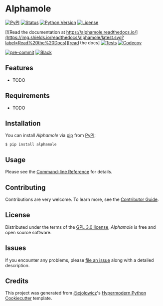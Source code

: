 # Alphamole

[![PyPI](https://img.shields.io/pypi/v/alphamole.svg)][pypi_]
[![Status](https://img.shields.io/pypi/status/alphamole.svg)][status]
[![Python Version](https://img.shields.io/pypi/pyversions/alphamole)][python version]
[![License](https://img.shields.io/pypi/l/alphamole)][license]

[![Read the documentation at https://alphamole.readthedocs.io/](https://img.shields.io/readthedocs/alphamole/latest.svg?label=Read%20the%20Docs)][read the docs]
[![Tests](https://github.com/marc-commits/alphamole/workflows/Tests/badge.svg)][tests]
[![Codecov](https://codecov.io/gh/marc-commits/alphamole/branch/main/graph/badge.svg)][codecov]

[![pre-commit](https://img.shields.io/badge/pre--commit-enabled-brightgreen?logo=pre-commit&logoColor=white)][pre-commit]
[![Black](https://img.shields.io/badge/code%20style-black-000000.svg)][black]

[pypi_]: https://pypi.org/project/alphamole/
[status]: https://pypi.org/project/alphamole/
[python version]: https://pypi.org/project/alphamole
[read the docs]: https://alphamole.readthedocs.io/
[tests]: https://github.com/marc-commits/alphamole/actions?workflow=Tests
[codecov]: https://app.codecov.io/gh/marc-commits/alphamole
[pre-commit]: https://github.com/pre-commit/pre-commit
[black]: https://github.com/psf/black

## Features

- TODO

## Requirements

- TODO

## Installation

You can install _Alphamole_ via [pip] from [PyPI]:

```console
$ pip install alphamole
```

## Usage

Please see the [Command-line Reference] for details.

## Contributing

Contributions are very welcome.
To learn more, see the [Contributor Guide].

## License

Distributed under the terms of the [GPL 3.0 license][license],
_Alphamole_ is free and open source software.

## Issues

If you encounter any problems,
please [file an issue] along with a detailed description.

## Credits

This project was generated from [@cjolowicz]'s [Hypermodern Python Cookiecutter] template.

[@cjolowicz]: https://github.com/cjolowicz
[pypi]: https://pypi.org/
[hypermodern python cookiecutter]: https://github.com/cjolowicz/cookiecutter-hypermodern-python
[file an issue]: https://github.com/marc-commits/alphamole/issues
[pip]: https://pip.pypa.io/

<!-- github-only -->

[license]: https://github.com/marc-commits/alphamole/blob/main/LICENSE
[contributor guide]: https://github.com/marc-commits/alphamole/blob/main/CONTRIBUTING.md
[command-line reference]: https://alphamole.readthedocs.io/en/latest/usage.html

